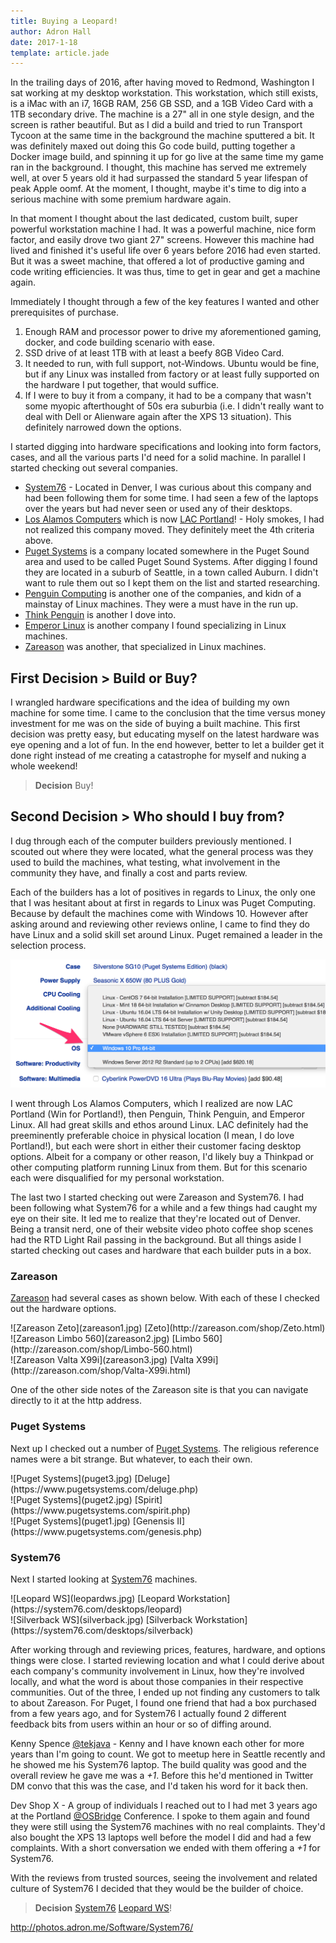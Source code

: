 ```yaml
---
title: Buying a Leopard!
author: Adron Hall
date: 2017-1-18
template: article.jade
---
```

In the trailing days of 2016, after having moved to Redmond, Washington I sat working at my desktop workstation. This workstation, which still exists, is a iMac with an i7, 16GB RAM, 256 GB SSD, and a 1GB Video Card with a 1TB secondary drive. The machine is a 27" all in one style design, and the screen is rather beautiful. But as I did a build and tried to run Transport Tycoon at the same time in the background the machine sputtered a bit. It was definitely maxed out doing this Go code build, putting together a Docker image build, and spinning it up for go live at the same time my game ran in the background. I thought, this machine has served me extremely well, at over 5 years old it had surpassed the standard 5 year lifespan of peak Apple oomf. At the moment, I thought, maybe it's time to dig into a serious machine with some premium hardware again.

<span class="more"></span>

In that moment I thought about the last dedicated, custom built, super powerful workstation machine I had. It was a powerful machine, nice form factor, and easily drove two giant 27" screens. However this machine had lived and finished it's useful life over 6 years before 2016 had even started. But it was a sweet machine, that offered a lot of productive gaming and code writing efficiencies. It was thus, time to get in gear and get a machine again.

Immediately I thought through a few of the key features I wanted and other prerequisites of purchase.

1. Enough RAM and processor power to drive my aforementioned gaming, docker, and code building scenario with ease.
2. SSD drive of at least 1TB with at least a beefy 8GB Video Card.
3. It needed to run, with full support, not-Windows. Ubuntu would be fine, but if any Linux was installed from factory or at least fully supported on the hardware I put together, that would suffice.
4. If I were to buy it from a company, it had to be a company that wasn't some myopic afterthought of 50s era suburbia (i.e. I didn't really want to deal with Dell or Alienware again after the XPS 13 situation). This definitely narrowed down the options.

I started digging into hardware specifications and looking into form factors, cases, and all the various parts I'd need for a solid machine. In parallel I started checking out several companies.

* [System76](https://system76.com/) - Located in Denver, I was curious about this company and had been following them for some time. I had seen a few of the laptops over the years but had never seen or used any of their desktops.
* [Los Alamos Computers](https://lacpdx.com) which is now [LAC Portland](https://lacpdx.com)! - Holy smokes, I had not realized this company moved. They definitely meet the 4th criteria above.
* [Puget Systems](https://www.pugetsystems.com/) is a company located somewhere in the Puget Sound area and used to be called Puget Sound Systems. After digging I found they are located in a suburb of Seattle, in a town called Auburn. I didn't want to rule them out so I kept them on the list and started researching.
* [Penguin Computing](http://www.penguincomputing.com/) is another one of the companies, and kidn of a mainstay of Linux machines. They were a must have in the run up.
* [Think Penguin](https://www.thinkpenguin.com/) is another I dove into.
* [Emperor Linux](http://emperorlinux.com/) is another company I found specializing in Linux machines.
* [Zareason](http://zareason.com/) was another, that specialized in Linux machines.

## First Decision > Build or Buy?

I wrangled hardware specifications and the idea of building my own machine for some time. I came to the conclusion that the time versus money investment for me was on the side of buying a built machine. This first decision was pretty easy, but educating myself on the latest hardware was eye opening and a lot of fun. In the end however, better to let a builder get it done right instead of me creating a catastrophe for myself and nuking a whole weekend!

> **Decision** Buy!

## Second Decision > Who should I buy from?

I dug through each of the computer builders previously mentioned. I scouted out where they were located, what the general process was they used to build the machines, what testing, what involvement in the community they have, and finally a cost and parts review.

Each of the builders has a lot of positives in regards to Linux, the only one that I was hesitant about at first in regards to Linux was Puget Computing. Because by default the machines come with Windows 10. However after asking around and reviewing other reviews online, I came to find they do have Linux and a solid skill set around Linux. Puget remained a leader in the selection process.

![Puget Systems](pugetsystems.png)

I went through Los Alamos Computers, which I realized are now LAC Portland (Win for Portland!), then Penguin, Think Penguin, and Emperor Linux. All had great skills and ethos around Linux. LAC definitely had the preeminently preferable choice in physical location (I mean, I do love Portland!), but each were short in either their customer facing desktop options. Albeit for a company or other reason, I'd likely buy a Thinkpad or other computing platform running Linux from them. But for this scenario each were disqualified for my personal workstation.

The last two I started checking out were Zareason and System76. I had been following what System76 for a while and a few things had caught my eye on their site. It led me to realize that they're located out of Denver. Being a transit nerd, one of their website video photo coffee shop scenes had the RTD Light Rail passing in the background. But all things aside I started checking out cases and hardware that each builder puts in a box.

### Zareason

[Zareason](http://zareason.com) had several cases as shown below. With each of these I checked out the hardware options.

<div class="image float-left">
  ![Zareason Zeto](zareason1.jpg)
  [Zeto](http://zareason.com/shop/Zeto.html)
</div>

<div class="image float-left">
  ![Zareason Limbo 560](zareason2.jpg)
  [Limbo 560](http://zareason.com/shop/Limbo-560.html)
</div>

<div class="image float-left">
  ![Zareason Valta X99i](zareason3.jpg)
  [Valta X99i](http://zareason.com/shop/Valta-X99i.html)
</div>

One of the other side notes of the Zareason site is that you can navigate directly to it at the http address.

### Puget Systems

Next up I checked out a number of [Puget Systems](https://www.pugetsystems.com). The religious reference names were a bit strange. But whatever, to each their own.

<div class="image float-left">
    ![Puget Systems](puget3.jpg)
    [Deluge](https://www.pugetsystems.com/deluge.php)
</div>

<div class="image float-left">
    ![Puget Systems](puget2.jpg)
    [Spirit](https://www.pugetsystems.com/spirit.php)
</div>

<div class="image float-left">
    ![Puget Systems](puget1.jpg)
    [Genensis II](https://www.pugetsystems.com/genesis.php)
</div>

### System76

Next I started looking at [System76](https://www.pugetsystems.com) machines.

<div class="image float-left">
    ![Leopard WS](leopardws.jpg)
    [Leopard Workstation](https://system76.com/desktops/leopard)
</div>

<div class="image float-left">
    ![Silverback WS](silverback.jpg)
    [Silverback Workstation](https://system76.com/desktops/silverback)
</div>

After working through and reviewing prices, features, hardware, and options things were close. I started reviewing location and what I could derive about each company's community involvement in Linux, how they're involved locally, and what the word is about those companies in their respective communities. Out of the three, I ended up not finding any customers to talk to about Zareason. For Puget, I found one friend that had a box purchased from a few years ago, and for System76 I actually found 2 different feedback bits from users within an hour or so of diffing around.

Kenny Spence [@tekjava](https://twitter.com/tekjava) - Kenny and I have known each other for more years than I'm going to count. We got to meetup here in Seattle recently and he showed me his System76 laptop. The build quality was good and the overall review he gave me was a *+1*. Before this he'd mentioned in Twitter DM convo that this was the case, and I'd taken his word for it back then.

Dev Shop X - A group of individuals I reached out to I had met 3 years ago at the Portland [@OSBridge](https://twitter.com/osbridge) Conference. I spoke to them again and found they were still using the System76 machines with no real complaints. They'd also bought the XPS 13 laptops well before the model I did and had a few complaints. With a short conversation we ended with them offering a *+1* for System76.

With the reviews from trusted sources, seeing the involvement and related culture of System76 I decided that they would be the builder of choice.

> **Decision** [System76](https://system76.com) [Leopard WS](https://system76.com/desktops/leopard)!




http://photos.adron.me/Software/System76/
